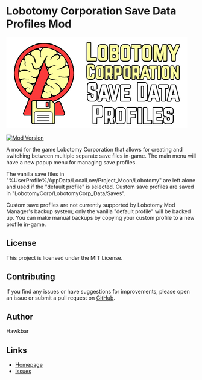 # Lobotomy Corporation Save Data Profiles Mod

![Lobotomy Corp Save Data Profiles logo](logo.png)

[![Mod Version](https://img.shields.io/github/v/release/Hawkbat/LobotomySaveDataProfilesMod)](https://github.com/Hawkbat/LobotomySaveDataProfilesMod/releases)

A mod for the game Lobotomy Corporation that allows for creating and switching between multiple separate save files in-game. The main menu will have a new popup menu for managing save profiles.

The vanilla save files in "%UserProfile%/AppData/LocalLow/Project_Moon/Lobotomy" are left alone and used if the "default profile" is selected. Custom save profiles are saved in "LobotomyCorp/LobotomyCorp_Data/Saves".

Custom save profiles are not currently supported by Lobotomy Mod Manager's backup system; only the vanilla "default profile" will be backed up. You can make manual backups by copying your custom profile to a new profile in-game.

## License

This project is licensed under the MIT License.

## Contributing

If you find any issues or have suggestions for improvements, please open an issue or submit a pull request on [GitHub](https://github.com/Hawkbat/LobotomySaveDataProfilesMod).

## Author

Hawkbar

## Links

- [Homepage](https://github.com/Hawkbat/LobotomySaveDataProfilesMod)
- [Issues](https://github.com/Hawkbat/LobotomySaveDataProfilesMod/issues)
